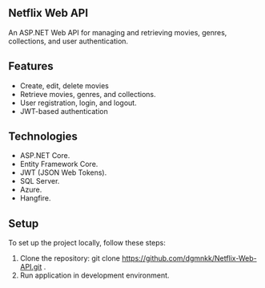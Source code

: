 ## Netflix Web API
An ASP.NET Web API for managing and retrieving movies, genres, collections, and user authentication.

## Features
- Create, edit, delete movies
- Retrieve movies, genres, and collections.
- User registration, login, and logout.
- JWT-based authentication

## Technologies
- ASP.NET Core.
- Entity Framework Core.
- JWT (JSON Web Tokens).
- SQL Server.
- Azure.
- Hangfire.

## Setup
To set up the project locally, follow these steps:
1. Clone the repository: git clone https://github.com/dgmnkk/Netflix-Web-API.git .
2. Run application in development environment.
